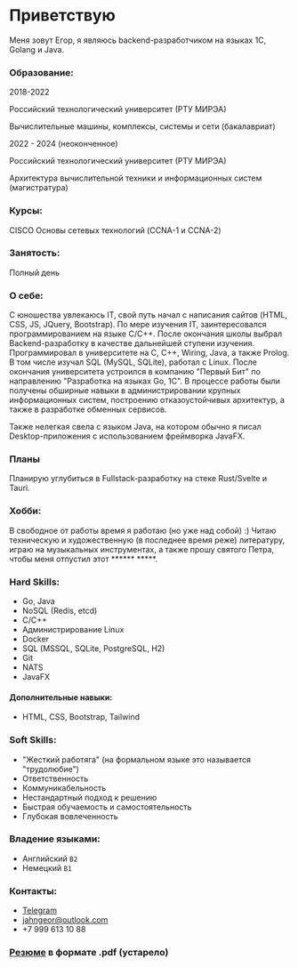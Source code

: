 # Приветствую

Меня зовут Егор, я являюсь backend-разработчиком на языках 1С, Golang и Java. 

### Образование:

2018-2022

Российский технологический университет (РТУ МИРЭА)

Вычислительные машины, комплексы, системы и сети (бакалавриат)

2022 - 2024 (неоконченное)

Российский технологический университет (РТУ МИРЭА)

Архитектура вычислительной техники и информационных систем (магистратура)

### Курсы:

CISCO
Основы сетевых технологий (CCNA-1 и CCNA-2)

### Занятость:
Полный день

### О себе:
С юношества увлекаюсь IT, свой путь начал с написания сайтов (HTML, CSS, JS, JQuery, Bootstrap). 
По мере изучения IT, заинтересовался программированием на языке С/С++. 
После окончания школы выбрал Backend-разработку в качестве дальнейшей ступени изучения. 
Программировал в университете на C, C++, Wiring, Java, а также Prolog. 
В том числе изучал SQL (MySQL, SQLite), работал с Linux. После окончания университета устроился в 
компанию "Первый Бит" по направлению "Разработка на языках Go, 1C". В процессе работы были получены обширные навыки
в администрировании крупных информационных систем, построению отказоустойчивых архитектур, а также в разработке
обменных сервисов. 

Также нелегкая свела с языком Java, на котором обычно я писал Desktop-приложения с использованием фреймворка JavaFX. 

### Планы

Планирую углубиться в Fullstack-разработку на стеке Rust/Svelte и Tauri. 

### Хобби:
В свободное от работы время я работаю (но уже над собой) :)
Читаю техническую и художественную (в последнее время реже) литературу, играю на музыкальных инструментах, а также прошу святого Петра, чтобы меня отпустил этот ****** *****.


### Hard Skills:
- Go, Java
- NoSQL (Redis, etcd)
- C/C++
- Администрирование Linux
- Docker
- SQL (MSSQL, SQLite, PostgreSQL, H2)
- Git
- NATS
- JavaFX

#### Дополнительные навыки:
- HTML, CSS, Bootstrap, Tailwind

### Soft Skills:
- "Жесткий работяга" (на формальном языке это называется "трудолюбие")
- Ответственность
- Коммуникабельность
- Нестандартный подход к решению
- Быстрая обучаемость и самостоятельность
- Глубокая вовлеченность

### Владение языками:

- Английский `B2`
- Немецкий `B1`

### Контакты: 
- [Telegram](http://t.me/jahn_geor)
- jahngeor@outlook.com
- +7 999 613 10 88

### [Резюме](https://github.com/JahnGeor/Resume/blob/main/Резюме.pdf) в формате .pdf (устарело)
